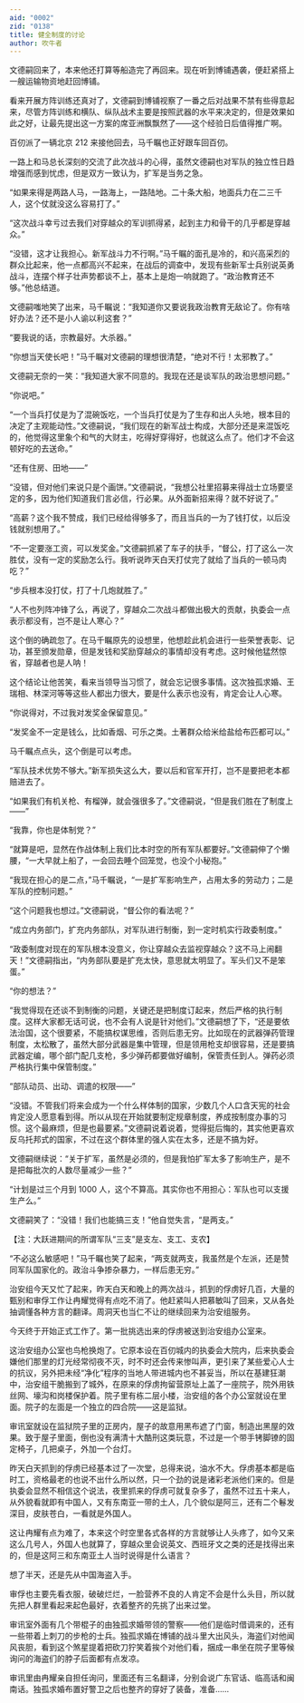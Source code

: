 ```yaml
---
aid: "0002"
zid: "0138"
title: 健全制度的讨论
author: 吹牛者
---
```


文德嗣回来了，本来他还打算等船造完了再回来。现在听到博铺遇袭，便赶紧搭上一艘运输物资地赶回博铺。

看来开展方阵训练还真对了，文德嗣到博铺视察了一番之后对战果不禁有些得意起来，尽管方阵训练和横队、纵队战术主要是按照武器的水平来决定的，但是效果如此之好，让最先提出这一方案的席亚洲飘飘然了——这个经验日后值得推广啊。

百仞派了一辆北京 212 来接他回去，马千瞩也正好跟车回百仞。

一路上和马总长深刻的交流了此次战斗的心得，虽然文德嗣也对军队的独立性日趋增强而感到忧虑，但是双方一致认为，扩军是当务之急。

“如果来得是两路人马，一路海上，一路陆地。二十条大船，地面兵力在二三千人，这个仗就没这么容易打了。”

“这次战斗幸亏过去我们对穿越众的军训抓得紧，起到主力和骨干的几乎都是穿越众。”

“没错，这才让我担心。新军战斗力不行啊。”马千瞩的面孔是冷的，和兴高采烈的群众比起来，他一点都高兴不起来，在战后的调查中，发现有些新军士兵别说英勇战斗，连摆个样子壮声势都谈不上，基本上是炮一响就跑了。“政治教育还不够。”他总结道。

文德嗣嗤地笑了出来，马千瞩说：“我知道你又要说我政治教育无敌论了。你有啥好办法？还不是小人谕以利这套？”

“要我说的话，宗教最好。大杀器。”

“你想当天使长吧！”马千瞩对文德嗣的理想很清楚，“绝对不行！太邪教了。”

文德嗣无奈的一笑：“我知道大家不同意的。我现在还是谈军队的政治思想问题。”

“你说吧。”

“一个当兵打仗是为了混碗饭吃，一个当兵打仗是为了生存和出人头地，根本目的决定了主观能动性。”文德嗣说，“我们现在的新军战士构成，大部分还是来混饭吃的，他觉得这里象个和气的大财主，吃得好穿得好，也就这么点了。他们才不会这顿好吃的去送命。”

“还有住房、田地——”

“没错，但对他们来说只是个画饼。”文德嗣说，“我想公社里招募来得战士立场要坚定的多，因为他们知道我们言必信，行必果。从外面新招来得？就不好说了。”

“高薪？这个我不赞成，我们已经给得够多了，而且当兵的一为了钱打仗，以后没钱就别想用了。”

“不一定要涨工资，可以发奖金。”文德嗣抓紧了车子的扶手，“督公，打了这么一次胜仗，没有一定的奖励怎么行。我听说昨天白天打仗完了就给了当兵的一顿马肉吃？”

“步兵根本没打仗，打了十几炮就胜了。”

“人不也列阵冲锋了么，再说了，穿越众二次战斗都做出极大的贡献，执委会一点表示都没有，岂不是让人寒心？”

这个倒的确疏忽了。在马千瞩原先的设想里，他想趁此机会进行一些荣誉表彰、记功，甚至颁发勋章，但是发钱和奖励穿越众的事情却没有考虑。这时候他猛然惊省，穿越者也是人呐！

这个结论让他苦笑，看来当领导当习惯了，就会忘记很多事情。这次独孤求婚、王瑞相、林深河等等这些人都出力很大，要是什么表示也没有，肯定会让人心寒。

“你说得对，不过我对发奖金保留意见。”

“发奖金不一定是钱么，比如香烟、可乐之类。土著群众给米给盐给布匹都可以。”

马千瞩点点头，这个倒是可以考虑。

“军队技术优势不够大。”新军损失这么大，要以后和官军开打，岂不是要把老本都赔进去了。

“如果我们有机关枪、有榴弹，就会强很多了。”文德嗣说，“但是我们胜在了制度上——”

“我靠，你也是体制党？”

“就算是吧，显然在作战体制上我们比本时空的所有军队都要好。”文德嗣伸了个懒腰，“一大早就上船了，一会回去睡个回笼觉，也没个小秘抱。”

“我现在担心的是二点，”马千瞩说，“一是扩军影响生产，占用太多的劳动力；二是军队的控制问题。”

“这个问题我也想过。”文德嗣说，“督公你的看法呢？”

“成立内务部门，扩充内务部队，对军队进行制衡，到一定时机实行政委制度。”

“政委制度对现在的军队根本没意义，你让穿越众去监视穿越众？这不马上闹翻天！”文德嗣指出，“内务部队要是扩充太快，意思就太明显了。军头们又不是笨蛋。”

“你的想法？”

“我觉得现在还谈不到制衡的问题，关键还是把制度订起来，然后严格的执行制度。这样大家都无话可说，也不会有人说是针对他们。”文德嗣想了下，“还是要依法治国，这个很要紧，不能搞权谋思维，否则后患无穷。比如现在的武器弹药管理制度，太松散了，虽然大部分武器是集中管理，但是领用枪支却很容易，还是要搞武器定编，哪个部门配几支枪，多少弹药都要做好编制，保管责任到人。弹药必须严格执行集中保管制度。”

“部队动员、出动、调遣的权限——”

“没错。不管我们将来会成为一个什么样体制的国家，少数几个人口含天宪的社会肯定没人愿意看到得。所以从现在开始就要制定规章制度，养成按制度办事的习惯。这个最麻烦，但是也最要紧。”文德嗣说着说着，觉得挺后悔的，其实他更喜欢反乌托邦式的国家，不过在这个群体里的强人实在太多，还是不搞为好。

文德嗣继续说：“关于扩军，虽然是必须的，但是我怕扩军太多了影响生产，是不是把每批次的人数尽量减少一些？”

“计划是过三个月到 1000 人，这个不算高。其实你也不用担心：军队也可以支援生产么。”

文德嗣笑了：“没错！我们也能搞三支！”他自觉失言，“是两支。”

【注：大跃进期间的所谓军队“三支”是支左、支工、支农】

“不必这么敏感吧！”马千瞩也笑了起来，“两支就两支，我虽然是个左派，还是赞同军队国家化的。政治斗争掺杂暴力，一样后患无穷。”

治安组今天又忙了起来，昨天白天和晚上的两次战斗，抓到的俘虏好几百，大量的甄别和审俘工作让冉耀觉得有点吃不消了。他赶紧叫人把慕敏叫了回来，又从各处抽调懂各种方言的翻译。周洞天也当仁不让的继续回来为治安组服务。

今天终于开始正式工作了。第一批挑选出来的俘虏被送到治安组办公室来。

这治安组办公室也鸟枪换炮了。它原本设在百仞城内的执委会大院内，后来执委会嫌他们那里的灯光经常彻夜不灭，时不时还会传来惨叫声，更引来了某些爱心人士的抗议，另外把未经“净化”程序的当地人带进城内也不甚妥当，所以在基建狂潮中，治安组干脆搬到了城外，在原来的俘虏拘留营原址上盖了一座院子，院外用铁丝网、壕沟和岗楼保护着。院子里有栋二层小楼，治安组的各个办公室就设在里面。院子的左面是一个独立的四合院——这是监狱。

审讯室就设在监狱院子里的正房内，屋子的故意用黑布遮了门窗，制造出黑屋的效果。致于屋子里面，倒也没有满清十大酷刑这类玩意，不过是一个带手铐脚镣的固定椅子，几把桌子，外加一个台灯。

昨天白天抓到的俘虏已经基本过了一次堂，总得来说，油水不大。俘虏基本都是临时工，资格最老的也说不出什么所以然，只一个劲的说是诸彩老派他们来的。但是执委会显然不相信这个说法，夜里抓来的俘虏可就复杂多了，虽然不过五十来人，从外貌看就即有中国人，又有东南亚一带的土人，几个貌似是阿三，还有二个鬈发深目，皮肤苍白，一看就是外国人。

这让冉耀有点为难了，本来这个时空里各式各样的方言就够让人头疼了，如今又来这么几号人，外国人也就算了，穿越众里会说英文、西班牙文之类的还是找得出来的，但是这阿三和东南亚土人当时说得是什么语言？

想了半天，还是先从中国海盗入手。

审俘也主要先看衣服，破破烂烂，一脸营养不良的人肯定不会是什么头目，所以就先把人群里看起来起色最好，衣着整齐的先挑了出来过堂。

审讯室外面有几个带棍子的由独孤求婚带领的警察——他们是临时借调来的，还有一些带着上刺刀的步枪的士兵。独孤求婚在博铺的战斗里大出风头，海盗们对他闻风丧胆，看到这个煞星提着把砍刀狞笑着挨个对他们看，捆成一串坐在院子里等候询问的海盗们的脖子后面都有点发凉。

审讯里由冉耀亲自担任询问，里面还有三名翻译，分别会说广东官话、临高话和闽南话。独孤求婚布置好警卫之后也整齐的穿好了装备，准备……
